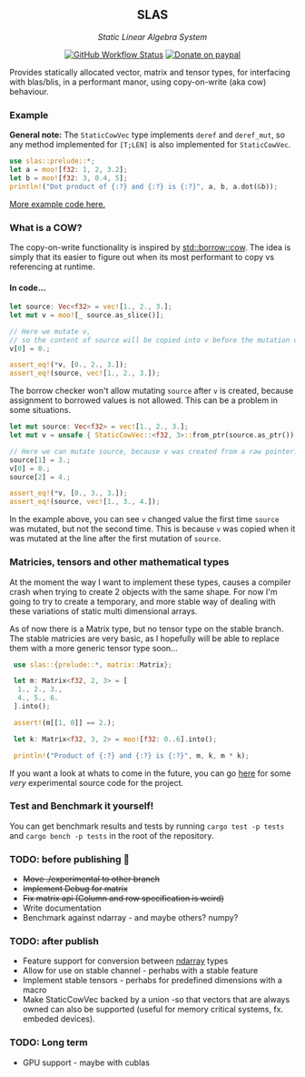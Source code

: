 <div align="center">

## SLAS

*Static Linear Algebra System*

[![GitHub Workflow Status](https://img.shields.io/github/workflow/status/unic0rn9k/slas/Tests?label=tests&style=flat-square)](https://github.com/unic0rn9k/slas/actions/workflows/rust.yml)
[![Donate on paypal](https://img.shields.io/badge/paypal-donate-1?style=flat-square&logo=paypal&color=blue)](https://www.paypal.com/paypalme/unic0rn9k/5usd)

</div>


Provides statically allocated vector, matrix and tensor types, for interfacing with blas/blis, in a performant manor, using copy-on-write (aka cow) behaviour.

### Example
**General note:** The `StaticCowVec` type implements `deref` and `deref_mut`, so any method implemented for `[T;LEN]` is also implemented for `StaticCowVec`.

```rust
use slas::prelude::*;
let a = moo![f32: 1, 2, 3.2];
let b = moo![f32: 3, 0.4, 5];
println!("Dot product of {:?} and {:?} is {:?}", a, b, a.dot(&b));
```
[More example code here.](https://github.com/unic0rn9k/slas/blob/master/tests/src/main.rs)

### What is a COW?
The copy-on-write functionality is inspired by [std::borrow::cow](https://doc.rust-lang.org/std/borrow/enum.Cow.html).
The idea is simply that its easier to figure out when its most performant to copy vs referencing at runtime.

#### In code...
```rust
let source: Vec<f32> = vec![1., 2., 3.];
let mut v = moo![_ source.as_slice()];

// Here we mutate v,
// so the content of source will be copied into v before the mutation occours.
v[0] = 0.;

assert_eq!(*v, [0., 2., 3.]);
assert_eq!(source, vec![1., 2., 3.]);
```

The borrow checker won't allow mutating `source` after `v` is created, because assignment to borrowed values is not allowed.
This can be a problem in some situations.

```rust
let mut source: Vec<f32> = vec![1., 2., 3.];
let mut v = unsafe { StaticCowVec::<f32, 3>::from_ptr(source.as_ptr()) };

// Here we can mutate source, because v was created from a raw pointer.
source[1] = 3.;
v[0] = 0.;
source[2] = 4.;

assert_eq!(*v, [0., 3., 3.]);
assert_eq!(source, vec![1., 3., 4.]);
```
In the example above, you can see `v` changed value the first time `source` was mutated, but not the second time.
This is because `v` was copied when it was mutated at the line after the first mutation of `source`.

### Matricies, tensors and other mathematical types
At the moment the way I want to implement these types, causes a compiler crash when trying to create 2 objects with the same shape.
For now I'm going to try to create a temporary, and more stable way of dealing with these variations of static multi dimensional arrays.

As of now there is a Matrix type, but no tensor type on the stable branch.
The stable matricies are very basic, as I hopefully will be able to replace them with a more generic tensor type soon...

```rust
 use slas::{prelude::*, matrix::Matrix};

 let m: Matrix<f32, 2, 3> = [
  1., 2., 3.,
  4., 5., 6.
 ].into();

 assert!(m[[1, 0]] == 2.);

 let k: Matrix<f32, 3, 2> = moo![f32: 0..6].into();

 println!("Product of {:?} and {:?} is {:?}", m, k, m * k);
```

If you want a look at whats to come in the future,
you can go [here](https://github.com/unic0rn9k/slas/tree/experimental/src/experimental)
for some *very* experimental source code for the project.

### Test and Benchmark it yourself!
You can get benchmark results and tests by running
`cargo test -p tests` and `cargo bench -p tests`
in the root of the repository.

### TODO: before publishing 🎉
- ~~Move ./experimental to other branch~~
- ~~Implement Debug for matrix~~
- ~~Fix matrix api (Column and row specification is weird)~~
- Write documentation
- Benchmark against ndarray - and maybe others? numpy?

### TODO: after publish
- Feature support for conversion between [ndarray](lib.rs/ndarray) types
- Allow for use on stable channel - perhabs with a stable feature
- Implement stable tensors - perhabs for predefined dimensions with a macro
- Make StaticCowVec backed by a union -so that vectors that are always owned can also be supported (useful for memory critical systems, fx. embeded devices).

### TODO: Long term
- GPU support - maybe with cublas
